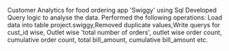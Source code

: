 Customer Analytics for food ordering app 'Swiggy' using Sql
Developed Query logic to analyse the data.
Performed the following operations: Load data into table project.swiggy,Removed duplicate values,Write querys for cust_id wise, Outlet wise 'total number of orders',
outlet wise order count, cumulative order count, total bill_amount, cumulative bill_amount etc.
